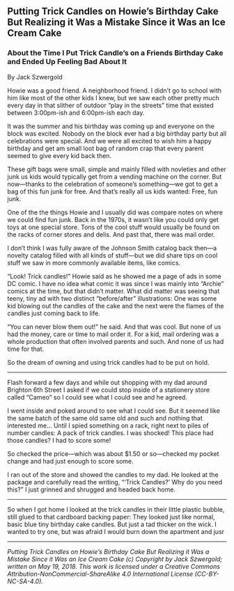 ## Putting Trick Candles on Howie’s Birthday Cake But Realizing it Was a Mistake Since it Was an Ice Cream Cake
### About the Time I Put Trick Candle’s on a Friends Birthday Cake and Ended Up Feeling Bad About It

By Jack Szwergold

Howie was a good friend. A neighborhood friend. I didn’t go to school with him like most of the other kids I knew, but we saw each other pretty much every day in that slither of outdoor “play in the streets” time that existed between 3:00pm-ish and 6:00pm-ish each day.

It was the summer and his birthday was coming up and everyone on the block was excited. Nobody on the block ever had a big birthday party but all celebrations were special. And we were all excited to wish him a happy birthday and get am small loot bag of random crap that every parent seemed to give every kid back then.

These gift bags were small, simple and mainly filled with novleties and other junk us kids would typically get from a vending machine on the corner. But now—thanks to the celebration of someone’s something—we got to get a bag of this fun junk for free. And that’s really all us kids wanted: Free, fun junk.

One of the the things Howie and I usually did was compare notes on where we could find fun junk. Back in the 1970s, it wasn’t like you could only get toys at one special store. Tons of the cool stuff would usually be found on the racks of corner stores and delis. And past that, there was mail order.

I don’t think I was fully aware of the Johnson Smith catalog back then—a novelty catalog filled with all kinds of stuff—but we did share tips on cool stuff we saw in more commonly available items, like comics.

“Look! Trick candles!” Howie said as he showed me a page of ads in some DC comic. I have no idea what comic it was since I was mainly into “Archie” comics at the time, but that didn’t matter. What did matter was seeing that teeny, tiny ad with two distinct “before/after” illustrations: One was some kid blowing out the candles of the cake and the next were the flames of the candles just coming back to life.

“You can never blow them out!” he said. And that was cool. But none of us had the money, care or time to mail order it. For a kid, mail ordering was a whole production that often involved parents and such. And none of us had time for that.

So the dream of owning and using trick candles had to be put on hold.

***

Flash forward a few days and while out shopping with my dad around Brighton 6th Street I asked if we could stop inside of a stationery store called “Cameo” so I could see what I could see and he agreed.

I went inside and poked around to see what I could see. But it seemed like the same batch of the same old same old and such and nothing that interested me… Until I spied something on a rack, right next to piles of number candles: A pack of trick candles. I was shocked! This place had those candles? I had to score some!

So checked the price—which was about $1.50 or so—checked my pocket change and had just enough to score some.

I ran out of the store and showed the candles to my dad. He looked at the package and carefully read the writing, “‘Trick Candles?’ Why do you need this?” I just grinned and shrugged and headed back home.

***

So when I got home I looked at the trick candles in their little plastic bubble, still glued to that cardboard backing paper: They looked just like normal, basic blue tiny birthday cake candles. But just a tad thicker on the wick. I wanted to try one, but was afraid I would burn down the apartment and jusr

***

*Putting Trick Candles on Howie’s Birthday Cake But Realizing it Was a Mistake Since it Was an Ice Cream Cake (c) Copyright by Jack Szwergold; written on May 19, 2018. This work is licensed under a Creative Commons Attribution-NonCommercial-ShareAlike 4.0 International License (CC-BY-NC-SA-4.0).*